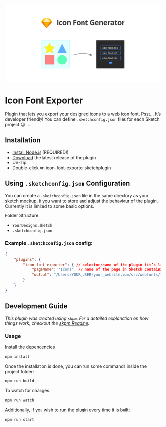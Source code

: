 ![Teaser Image](./readme/teaser.png)

# Icon Font Exporter

Plugin that lets you export your designed icons to a web icon font. 
Psst… It’s developer friendly! You can define `.sketchconfig.json` files for each Sketch project 😉 …  

## Installation

- [Install Node.js](https://nodejs.org/) (REQUIRED!)
- [Download](../../releases/latest/download/icon-font-exporter.sketchplugin.zip) the latest release of the plugin
- Un-zip
- Double-click on icon-font-exporter.sketchplugin

## Using `.sketchconfig.json` Configuration

You can create a `.sketchconfig.json` file in the same directory as your sketch mockup, if you want to store and adjust the behaviour of the plugin. Currently it is limited to some basic options.

Folder Structure:
- `YourDesigns.sketch`
- `.sketchconfig.json`

### Example `.sketchconfig.json` config:

```json
{
	"plugins": {
		"icon-font-exporter": { // selector/name of the plugin (it’s like a namespaces
			"pageName": "Icons", // name of the page in Sketch containing your icon artboards
			"output": "/Users/YOUR_USER/your_website.com/src/webfonts/" // Output folder (example)
		}
	}
}
```

## Development Guide

_This plugin was created using `skpm`. For a detailed explanation on how things work, checkout the [skpm Readme](https://github.com/skpm/skpm/blob/master/README.md)._

### Usage

Install the dependencies

```bash
npm install
```

Once the installation is done, you can run some commands inside the project folder:

```bash
npm run build
```

To watch for changes:

```bash
npm run watch
```

Additionally, if you wish to run the plugin every time it is built:

```bash
npm run start
```

